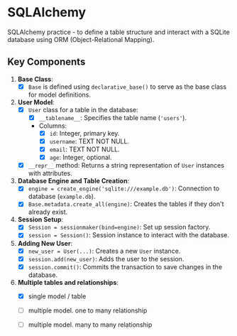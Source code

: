 # SQLAlchemy
SQLAlchemy practice - to define a table structure and interact with a SQLite database using ORM (Object-Relational Mapping).

## Key Components

1. **Base Class**:
   - [x] `Base` is defined using `declarative_base()` to serve as the base class for model definitions.

2. **User Model**:
   - [x] `User` class for a table in the database:
     - [x] `__tablename__`: Specifies the table name (`'users'`).
     - Columns:
       - [x] `id`: Integer, primary key.
       - [x] `username`: TEXT NOT NULL.
       - [x] `email`: TEXT NOT NULL.
       - [x] `age`: Integer, optional.
   - [x] `__repr__` method: Returns a string representation of `User` instances with attributes.

3. **Database Engine and Table Creation**:
   - [x] `engine = create_engine('sqlite:///example.db')`: Connection to database (`example.db`).
   - [x] `Base.metadata.create_all(engine)`: Creates the tables if they don't already exist.

4. **Session Setup**:
   - [x] `Session = sessionmaker(bind=engine)`: Set up session factory.
   - [x] `session = Session()`: Session instance to interact with the database.

5. **Adding New User**:
   - [x] `new_user = User(...)`: Creates a new `User` instance.
   - [x] `session.add(new_user)`: Adds the user to the session.
   - [x] `session.commit()`: Commits the transaction to save changes in the database.

6. **Multiple tables and relationships**:
   - [x] single model / table
   - [ ] multiple model. one to many relationship
   - [ ] multiple model. many to many relationship

